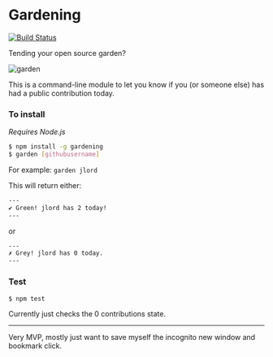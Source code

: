 # Gardening

[![Build Status](https://travis-ci.org/jlord/gardening.svg?branch=master)](https://travis-ci.org/jlord/gardening)

Tending your open source garden?

![garden](http://f.cl.ly/items/3X0N0M1N0C0Y1S3Y0T3s/Screen%20Shot%202014-10-19%20at%2010.50.07%20PM.png)

This is a command-line module to let you know if you (or someone else) has had a public contribution today.

### To install

_Requires Node.js_

```Bash
$ npm install -g gardening
$ garden [githubusername]
```

For example: `garden jlord`

This will return either:

```Bash
---
✔︎ Green! jlord has 2 today!
---
```
or

```Bash
---
✗ Grey! jlord has 0 today.
---
```

### Test

```Bash
$ npm test
```

Currently just checks the 0 contributions state.

---

Very MVP, mostly just want to save myself the incognito new window and bookmark click.
